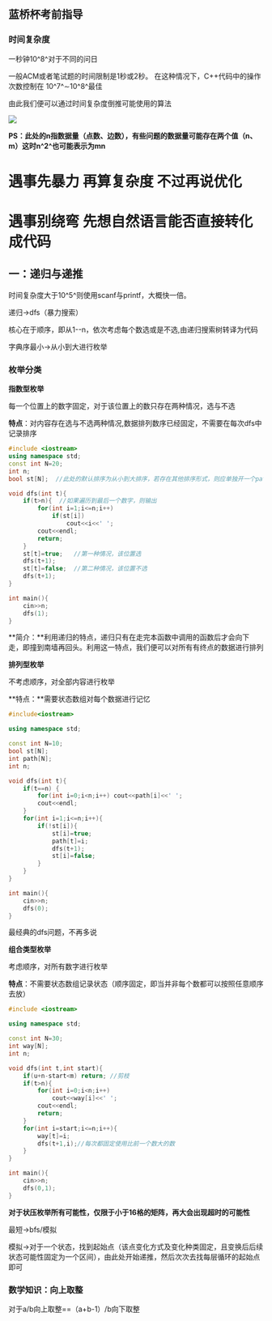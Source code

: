 ## 蓝桥杯考前指导

### 时间复杂度

一秒钟10^8^对于不同的问日

一般ACM或者笔试题的时间限制是1秒或2秒。
在这种情况下，C++代码中的操作次数控制在 10^7^∼10^8^最佳

由此我们便可以通过时间复杂度倒推可能使用的算法

![](D:\picture\本地图床\Snipaste_2023-12-12_11-46-27.png)

**PS：此处的n指数据量（点数、边数），有些问题的数据量可能存在两个值（n、m）这时n^2^也可能表示为mn**



# **遇事先暴力 再算复杂度 不过再说优化**

# **遇事别绕弯 先想自然语言能否直接转化成代码**





## 一：递归与递推

时间复杂度大于10^5^则使用scanf与printf，大概快一倍。

递归->dfs（暴力搜索）

核心在于顺序，即从1--n，依次考虑每个数选或是不选,由递归搜索树转译为代码

字典序最小->从小到大进行枚举

### 枚举分类

**指数型枚举**

每一个位置上的数字固定，对于该位置上的数只存在两种情况，选与不选

**特点**：对内容存在选与不选两种情况,数据排列数序已经固定，不需要在每次dfs中记录排序

```c++
#include <iostream>
using namespace std;
const int N=20;
int n;
bool st[N];  //此处的默认排序为从小到大排序，若存在其他排序形式，则应单独开一个path数组记录初始排序状态

void dfs(int t){
    if(t>n){  //如果遍历到最后一个数字，则输出
        for(int i=1;i<=n;i++)
            if(st[i])
                cout<<i<<' ';
        cout<<endl;
        return;
    }
    st[t]=true;   //第一种情况，该位置选
    dfs(t+1);
    st[t]=false;  //第二种情况，该位置不选
    dfs(t+1);
}

int main(){
    cin>>n;
    dfs(1);
}
```



**简介：**利用递归的特点，递归只有在走完本函数中调用的函数后才会向下走，即撞到南墙再回头。利用这一特点，我们便可以对所有有终点的数据进行排列

**排列型枚举**

不考虑顺序，对全部内容进行枚举

**特点：**需要状态数组对每个数据进行记忆

```c++
#include<iostream>

using namespace std;

const int N=10;
bool st[N];
int path[N];
int n;

void dfs(int t){
    if(t==n) {
        for(int i=0;i<n;i++) cout<<path[i]<<' ';
        cout<<endl;
    }
    for(int i=1;i<=n;i++){
        if(!st[i]){
            st[i]=true;
            path[t]=i;
            dfs(t+1);
            st[i]=false;
        }
    }
}

int main(){
    cin>>n;
    dfs(0);
}
```

最经典的dfs问题，不再多说

**组合类型枚举**

考虑顺序，对所有数字进行枚举

**特点**：不需要状态数组记录状态（顺序固定，即当并非每个数都可以按照任意顺序去放）

```c++
#include <iostream>

using namespace std;

const int N=30;
int way[N];
int n;

void dfs(int t,int start){
    if(u+n-start<m) return; //剪枝 
    if(t>n){
        for(int i=0;i<n;i++)
            cout<<way[i]<<' ';
        cout<<endl;
        return;
    }
    for(int i=start;i<=n;i++){
        way[t]=i;
        dfs(t+1,i);//每次都固定使用比前一个数大的数
    }
}

int main(){
    cin>>n;
    dfs(0,1);
}
```

**对于状压枚举所有可能性，仅限于小于16格的矩阵，再大会出现超时的可能性**

最短->bfs/模拟

模拟->对于一个状态，找到起始点（该点变化方式及变化种类固定，且变换后后续状态可能性固定为一个区间），由此处开始递推，然后次次去找每层循环的起始点即可



### **数学知识：向上取整**

对于a/b向上取整==（a+b-1）/b向下取整